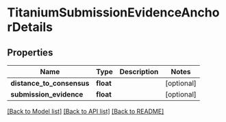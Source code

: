# TitaniumSubmissionEvidenceAnchorDetails


## Properties
Name | Type | Description | Notes
------------ | ------------- | ------------- | -------------
**distance_to_consensus** | **float** |  | [optional] 
**submission_evidence** | **float** |  | [optional] 

[[Back to Model list]](../README.md#documentation-for-models) [[Back to API list]](../README.md#documentation-for-api-endpoints) [[Back to README]](../README.md)


